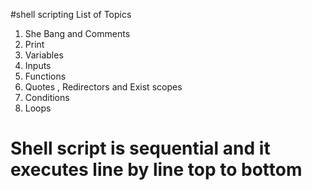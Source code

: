 #shell scripting
List of Topics

1. She Bang and Comments
2. Print
3. Variables
4. Inputs
5. Functions
6. Quotes , Redirectors and Exist scopes
7. Conditions
8. Loops

# Shell script is sequential and it executes line by line top to bottom 